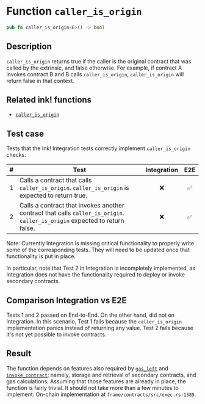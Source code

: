 # Function `caller_is_origin`

```rust
pub fn caller_is_origin<E>() -> bool
```

## Description

`caller_is_origin` returns true if the caller is the original contract that was called by the extrinsic, and false otherwise. For example, if contract A invokes contract B and B calls `caller_is_origin`, `caller_is_origin` will return false in that context.

## Related ink! functions

- [`caller_is_origin`](https://paritytech.github.io/ink/ink_env/fn.caller_is_origin.html)

## Test case

Tests that the Ink! Integration tests correctly implement `caller_is_origin` checks.

| \#  | Test                                                                                                                       | Integration | E2E |
| --- | -------------------------------------------------------------------------------------------------------------------------- | :---------: | :-: |
| 1   | Calls a contract that calls `caller_is_origin`. `caller_is_origin` is expected to return true.                             |     ❌      | ✅  |
| 2   | Calls a contract that invokes another contract that calls `caller_is_origin`. `caller_is_origin` expected to return false. |     ❌      | ✅  |

Note: Currently Integration is missing critical functionality to properly write some of the corresponding tests. They will need to be updated once that functionality is put in place.

In particular, note that Test 2 in Integration is incompletely implemented, as Integration does not have the functionality required to deploy or invoke secondary contracts.

## Comparison Integration vs E2E

Tests 1 and 2 passed on End-to-End. On the other hand, did not on Integration.
In this scenario, Test 1 fails because the `caller_is_origin` implementation panics instead of returning any value. Test 2 fails because it's not yet possible to invoke contracts.

## Result

The function depends on features also required by [`gas_left`](https://paritytech.github.io/ink/ink_env/fn.gas_left.html) and [`invoke_contract`](https://paritytech.github.io/ink/ink_env/fn.invoke_contract.html); namely, storage and retrieval of secondary contracts, and gas calculations. Assuming that those features are already in place, the function is fairly trivial. It should not take more than a few minutes to implement.
On-chain implementation at `frame/contracts/src/exec.rs:1385`.
